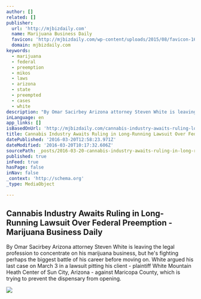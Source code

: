 ```yaml
---
author: []
related: []
publisher:
  url: 'http://mjbizdaily.com'
  name: Marijuana Business Daily
  favicon: 'http://mjbizdaily.com/wp-content/uploads/2015/08/favicon-16x16.png'
  domain: mjbizdaily.com
keywords:
  - marijuana
  - federal
  - preemption
  - mikos
  - laws
  - arizona
  - state
  - preempted
  - cases
  - white
description: "By Omar Sacirbey Arizona attorney Steven White is leaving the legal profession to concentrate on his marijuana business, but he's fighting perhaps the biggest battle of his career before moving on. White argued his last case on March 3 in a lawsuit pitting his client - plaintiff White Mountain Heath Center of Sun City, Arizona - against Maricopa County, which is trying to prevent the dispensary from opening."
inLanguage: en
app_links: []
isBasedOnUrl: 'http://mjbizdaily.com/cannabis-industry-awaits-ruling-long-running-lawsuit-federal-preemption/'
title: Cannabis Industry Awaits Ruling in Long-Running Lawsuit Over Federal Preemption - Marijuana Business Daily
datePublished: '2016-03-20T12:58:23.971Z'
dateModified: '2016-03-20T10:17:32.606Z'
sourcePath: _posts/2016-03-20-cannabis-industry-awaits-ruling-in-long-running-lawsuit-over.md
published: true
inFeed: true
hasPage: false
inNav: false
_context: 'http://schema.org'
_type: MediaObject

---
```

<article style=""><h1>Cannabis Industry Awaits Ruling in Long-Running Lawsuit Over Federal Preemption - Marijuana Business Daily</h1><p>By Omar Sacirbey Arizona attorney Steven White is leaving the legal profession to concentrate on his marijuana business, but he's fighting perhaps the biggest battle of his career before moving on. White argued his last case on March 3 in a lawsuit pitting his client - plaintiff White Mountain Heath Center of Sun City, Arizona - against Maricopa County, which is trying to prevent the dispensary from opening.</p><img src="http://mjbizdaily.com/wp-content/uploads/2014/12/32481900_ml-e1458097131416.jpg" /></article>